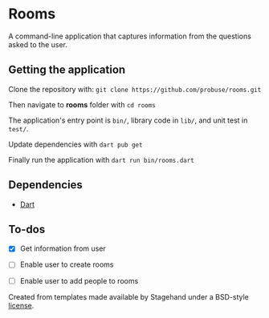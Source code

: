 # Rooms
A command-line application that captures information from 
the questions asked to the user.

## Getting the application
Clone the repository with: 
`git clone https://github.com/probuse/rooms.git`

Then navigate to **rooms** folder with  `cd rooms`

The application's entry point is `bin/`, library code
in `lib/`, and unit test in `test/`.

Update dependencies with `dart pub get`

Finally run the application with `dart run bin/rooms.dart`

## Dependencies
- [Dart](https://dart.dev/)

## To-dos
- [x] Get information from user
- [ ] Enable user to create rooms
- [ ] Enable user to add people to rooms


Created from templates made available by Stagehand under a BSD-style
[license](https://github.com/dart-lang/stagehand/blob/master/LICENSE).
